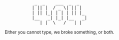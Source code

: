 <div style="text-align: center;">
<pre alt="404">
 _  _    ___  _  _   
| || |  / _ \| || |  
| || |_| | | | || |_ 
|__   _| |_| |__   _|
   |_|  \___/   |_|  
</pre>

Either you cannot type, we broke something, or both.

</div>
